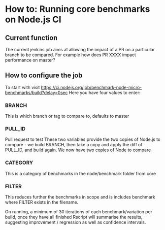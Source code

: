 # How to: Running core benchmarks on Node.js CI

## Current function
The current jenkins job aims at allowing the impact of a PR on a particular branch to be compared. For example how does PR XXXX impact performance on master?

## How to configure the job
To start with visit https://ci.nodejs.org/job/benchmark-node-micro-benchmarks/build?delay=0sec
Here you have four values to enter:
### BRANCH
This is which branch or tag to compare to, defaults to master
### PULL_ID
Pull request to test
These two variables provide the two copies of Node.js to compare - we build BRANCH, then take a copy and apply the diff of PULL_ID, and build again. We now have two copies of Node to compare

### CATEGORY
This is a category of benchmarks in the node/benchmark folder from core
### FILTER
This reduces further the benchmarks in scope and is includes benchmark where FILTER exists in the filename.

On running, a minimum of 30 iterations of each benchmark/variation per build, once they have all finished Rscript will summarise the results, suggesting improvement / regression as well as confidence intervals.
